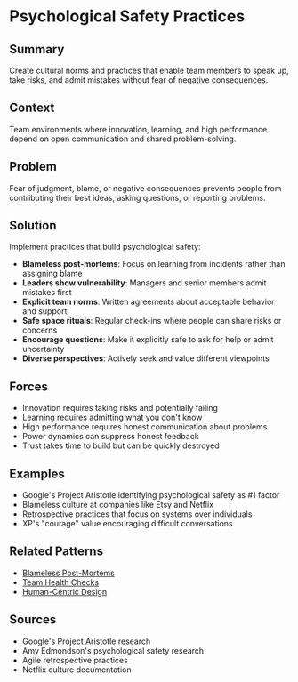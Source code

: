 # Psychological Safety Practices

## Summary
Create cultural norms and practices that enable team members to speak up, take risks, and admit mistakes without fear of negative consequences.

## Context
Team environments where innovation, learning, and high performance depend on open communication and shared problem-solving.

## Problem
Fear of judgment, blame, or negative consequences prevents people from contributing their best ideas, asking questions, or reporting problems.

## Solution
Implement practices that build psychological safety:
- **Blameless post-mortems**: Focus on learning from incidents rather than assigning blame
- **Leaders show vulnerability**: Managers and senior members admit mistakes first
- **Explicit team norms**: Written agreements about acceptable behavior and support
- **Safe space rituals**: Regular check-ins where people can share risks or concerns
- **Encourage questions**: Make it explicitly safe to ask for help or admit uncertainty
- **Diverse perspectives**: Actively seek and value different viewpoints

## Forces
- Innovation requires taking risks and potentially failing
- Learning requires admitting what you don't know
- High performance requires honest communication about problems
- Power dynamics can suppress honest feedback
- Trust takes time to build but can be quickly destroyed

## Examples
- Google's Project Aristotle identifying psychological safety as #1 factor
- Blameless culture at companies like Etsy and Netflix
- Retrospective practices that focus on systems over individuals
- XP's "courage" value encouraging difficult conversations

## Related Patterns
- [Blameless Post-Mortems](blameless-post-mortems.md)
- [Team Health Checks](../temporal/team-health-checks.md)
- [Human-Centric Design](../meta-patterns/human-centric-design.md)

## Sources
- Google's Project Aristotle research
- Amy Edmondson's psychological safety research
- Agile retrospective practices
- Netflix culture documentation